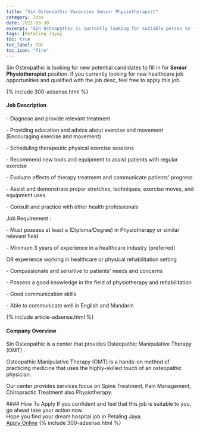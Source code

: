 ```yaml
---
title: "Sin Osteopathic Vacancies Senior Physiotherapist" 
category: Jobs 
date: 2021-03-30 
excerpt: "Sin Osteopathic is currently looking for suitable person to fill in the Senior Physiotherapist which positioned at Petaling Jaya" 
tags: [Petaling Jaya] 
toc: true 
toc_label: TOC 
toc_icon: "fire" 
--- 
```


<p>Sin Osteopathic is looking for new potential candidates to fill in for <b>Senior Physiotherapist</b> position. If you currently looking for new healthcare job opportunities and qualified with the job desc, feel free to apply this job.
</p>{% include 300-adsense.html %} 
<div><div><h4>Job Description</h4></div><div><div><span><div><p>- Diagnose and provide relevant treatment</p><p>- Providing education and advice about exercise and movement (Encouraging exercise and movement)</p><p>- Scheduling therapeutic physical exercise sessions</p><p>- Recommend new tools and equipment to assist patients with regular exercise</p><p>- Evaluate effects of therapy treatment and communicate patients' progress</p><p>- Assist and demonstrate proper stretches, techniques, exercise moves, and equipment uses</p><p>- Consult and practice with other health professionals</p><p>Job Requirement :</p><p>- Must possess at least a (Diploma/Degree) in Physiotherapy or similar relevant field</p><p>- Minimum 3 years&#160;of experience in a healthcare industry (preferred)&#160;</p><p>OR experience working in healthcare or physical rehabilitation setting</p><p>- Compassionate and sensitive to patients&#8217; needs and concerns</p><p>- Possess a good knowledge in the field of physiotherapy and rehabilitation</p><p>- Good communication skills</p><p>- Able to communicate well in English and Mandarin</p></div></span></div></div></div> 
{% include article-adsense.html %} 
<div><div><h4>Company Overview</h4></div><div><div><span><div><p>Sin Osteopathic is a center that provides Osteopathic Manipulative Therapy (OMT) .</p><p>Osteopathic Manipulative Therapy (OMT) is a hands-on method of practicing medicine that uses the highly-skilled touch of an osteopathic physician.</p><p>Our center provides services focus on Spine Treatment, Pain Management, Chiropractic Treatment also Physiotherapy.</p></div></span></div></div></div> 
#### How To Apply 
If you confident and feel that this job is suitable to you, go ahead take your action now. <br/> 
Hope you find your dream hospital job in Petaling Jaya. <br/> 
<a href="https://www.jobstreet.com.my/en/job/senior-physiotherapist-4520116?jobId=jobstreet-my-job-4520116" class="btn btn--warning" target="_blank" rel="nofollow noopenner">Apply Online</a> 
{% include 300-adsense.html %} 